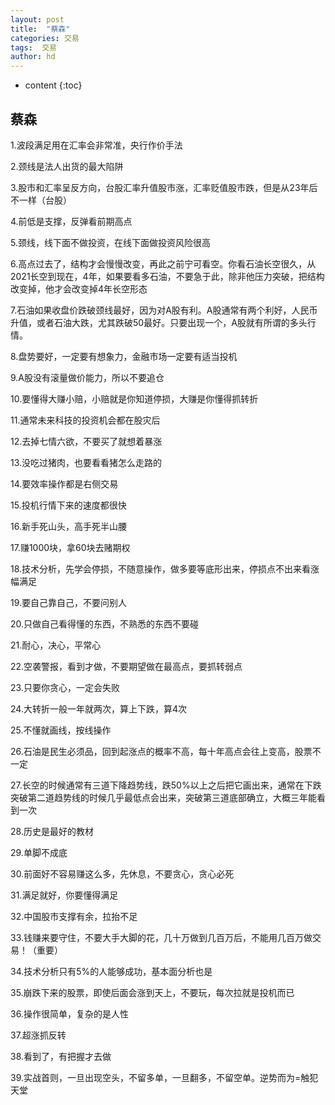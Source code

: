 ```yaml
---
layout: post
title:  "蔡森"
categories: 交易
tags:  交易
author: hd
---
```


* content
{:toc}

## 蔡森

1.波段满足用在汇率会非常准，央行作价手法

2.颈线是法人出货的最大陷阱

3.股市和汇率呈反方向，台股汇率升值股市涨，汇率贬值股市跌，但是从23年后不一样（台股）

4.前低是支撑，反弹看前期高点

5.颈线，线下面不做投资，在线下面做投资风险很高

6.高点过去了，结构才会慢慢改变，再此之前宁可看空。你看石油长空很久，从2021长空到现在，4年，如果要看多石油，不要急于此，除非他压力突破，把结构改变掉，他才会改变掉4年长空形态

7.石油如果收盘价跌破颈线最好，因为对A股有利。A股通常有两个利好，人民币升值，或者石油大跌，尤其跌破50最好。只要出现一个，A股就有所谓的多头行情。

8.盘势要好，一定要有想象力，金融市场一定要有适当投机

9.A股没有滚量做价能力，所以不要追仓

10.要懂得大赚小赔，小赔就是你知道停损，大赚是你懂得抓转折

11.通常未来科技的投资机会都在股灾后 

12.去掉七情六欲，不要买了就想着暴涨

13.没吃过猪肉，也要看看猪怎么走路的

14.要效率操作都是右侧交易

15.投机行情下来的速度都很快

16.新手死山头，高手死半山腰

17.赚1000块，拿60块去赌期权

 18.技术分析，先学会停损，不随意操作，做多要等底形出来，停损点不出来看涨幅满足

19.要自己靠自己，不要问别人

20.只做自己看得懂的东西，不熟悉的东西不要碰

21.耐心，决心，平常心

22.空袭警报，看到才做，不要期望做在最高点，要抓转弱点

23.只要你贪心，一定会失败

24.大转折一般一年就两次，算上下跌，算4次

25.不懂就画线，按线操作

26.石油是民生必须品，回到起涨点的概率不高，每十年高点会往上变高，股票不一定

27.长空的时候通常有三道下降趋势线，跌50%以上之后把它画出来，通常在下跌突破第二道趋势线的时候几乎最低点会出来，突破第三道底部确立，大概三年能看到一次

28.历史是最好的教材

29.单脚不成底

30.前面好不容易赚这么多，先休息，不要贪心，贪心必死

31.满足就好，你要懂得满足

32.中国股市支撑有余，拉抬不足

33.钱赚来要守住，不要大手大脚的花，几十万做到几百万后，不能用几百万做交易！（重要）

34.技术分析只有5%的人能够成功，基本面分析也是

35.崩跌下来的股票，即使后面会涨到天上，不要玩，每次拉就是投机而已

36.操作很简单，复杂的是人性

37.超涨抓反转

38.看到了，有把握才去做

39.实战首则，一旦出现空头，不留多单，一旦翻多，不留空单。逆势而为=触犯天堂

